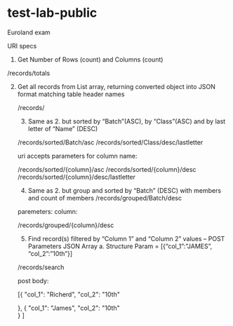 # test-lab-public
Euroland exam

URI specs

1) Get Number of Rows (count) and Columns (count)

/records/totals

2) Get all records from List<Table> array, returning converted object into JSON format matching table header names 

/records/

3) Same as 2. but sorted by “Batch”(ASC), by “Class”(ASC) and by last letter of “Name” (DESC)

/records/sorted/Batch/asc
/records/sorted/Class/desc/lastletter

uri accepts parameters for column name: 

/records/sorted/{column}/asc
/records/sorted/{column}/desc
/records/sorted/{column}/desc/lastletter

4) Same as 2. but group and sorted by “Batch” (DESC) with members and count of members
/records/grouped/Batch/desc

paremeters: column:

/records/grouped/{column}/desc

5) Find record(s) filtered by “Column  1” and  “Column 2” values – POST Parameters JSON Array
        a. Structure Param = [{“col_1”:”JAMES”, “col_2”:”10th”}]

/records/search

post body:

[{
    "col_1": "Richerd",
    "col_2": "10th"
   
},
{
    "col_1": "James",
    "col_2": "10th"  
}
]
